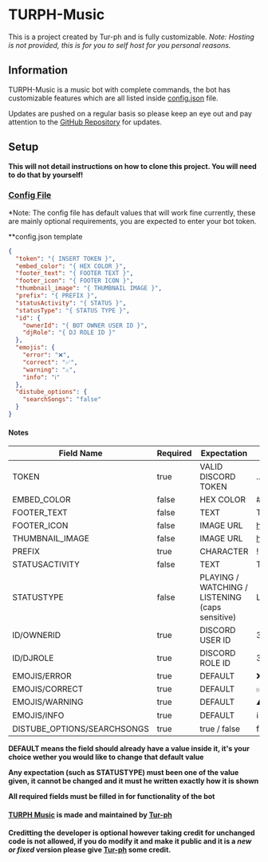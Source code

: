 # TURPH-Music

This is a project created by Tur-ph and is fully customizable. *Note: Hosting is not provided, this is for you to self host for you personal reasons.*

## Information

TURPH-Music is a music bot with complete commands, the bot has customizable features which are all listed inside [config.json](https://github.com/Tur-ph/TURPH-Music/blob/master/config.json) file.

Updates are pushed on a regular basis so please keep an eye out and pay attention to the [GitHub Repository](https://github.com/Tur-ph/TURPH-Music) for updates.


## Setup

**This will not detail instructions on how to clone this project. You will need to do that by yourself!**

### [Config File](https://github.com/Tur-ph/TURPH-Music/blob/master/config.json)

*Note: The config file has default values that will work fine currently, these are mainly optional requirements, you are expected to enter your bot token.

**config.json template

```json
{
  "token": "{ INSERT TOKEN }",
  "embed_color": "{ HEX COLOR }",
  "footer_text": "{ FOOTER TEXT }",
  "footer_icon": "{ FOOTER ICON }",
  "thumbnail_image": "{ THUMBNAIL IMAGE }",
  "prefix": "{ PREFIX }",
  "statusActivity": "{ STATUS }",
  "statusType": "{ STATUS TYPE }",
  "id": {
    "ownerId": "{ BOT OWNER USER ID }",
    "djRole": "{ DJ ROLE ID }"
  },
  "emojis": {
    "error": "❌",
    "correct": "✅",
    "warning": "⚠️",
    "info": "ℹ️"
  },
  "distube_options": {
    "searchSongs": "false"
  }
}
```

#### Notes

Field Name | Required | Expectation | Example
--- | --- | --- | ---
TOKEN | true | VALID DISCORD TOKEN | ....
EMBED_COLOR | false | HEX COLOR | #00000
FOOTER_TEXT | false | TEXT | TURPH Music
FOOTER_ICON | false | IMAGE URL | https://cdn.discordapp.com/attachments/748658776953061488/820038475717017600/Untitled.png
THUMBNAIL_IMAGE | false | IMAGE URL | https://cdn.discordapp.com/attachments/748658776953061488/820038475717017600/Untitled.png
PREFIX | true | CHARACTER | !
STATUSACTIVITY | false | TEXT | TURPH Music
STATUSTYPE | false | PLAYING / WATCHING / LISTENING (caps sensitive) | LISTENING
ID/OWNERID | true | DISCORD USER ID | 378573445639831552
ID/DJROLE | true | DISCORD ROLE ID | 378573445639831552
EMOJIS/ERROR | true | DEFAULT | ❌
EMOJIS/CORRECT | true | DEFAULT | ✅
EMOJIS/WARNING | true | DEFAULT | ⚠️
EMOJIS/INFO | true | DEFAULT | ℹ
DISTUBE_OPTIONS/SEARCHSONGS | true | true / false | false

**DEFAULT means the field should already have a value inside it, it's your choice wether you would like to change that default value**

**Any expectation (such as STATUSTYPE) must been one of the value given, it cannot be changed and it must he written exactly how it is shown**

**All required fields must be filled in for functionality of the bot**


#### [TURPH Music](https://github.com/Tur-ph/TURPH-Music) is made and maintained by [Tur-ph](https://github.com/Tur-ph)

#### Creditting the developer is optional however taking credit for unchanged code is not allowed, if you do modify it and make it public and it is a *new or fixed* version please give [Tur-ph](https://github.com/Tur-ph) some credit.

